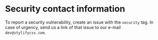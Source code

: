 # Security contact information

To report a security vulnerability, create an issue with the `security` tag. In case of urgency, send us a link of that issue to our e-mail `dev@stylifycss.com`.
